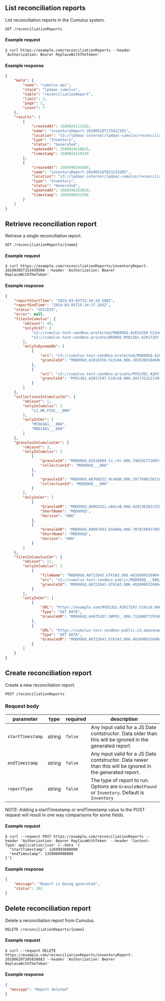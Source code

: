 ## List reconciliation reports

List reconciliation reports in the Cumulus system.

```endpoint
GET /reconciliationReports
```

#### Example request

```curl
$ curl https://example.com/reconciliationReports --header 'Authorization: Bearer ReplaceWithTheToken'
```

#### Example response

```json
{
    "meta": {
        "name": "cumulus-api",
        "stack": "lpdaac-cumulus",
        "table": "reconciliationReport",
        "limit": 2,
        "page": 1,
        "count": 7
    },
    "results": [
        {
            "createdAt": 1589824212102,
            "name": "inventoryReport-20200518T175012101",
            "location": "s3://lpdaac-internal/lpdaac-cumulus/reconciliation-reports/inventoryReport-20200518T175012101.json",
            "type": "Inventory",
            "status": "Generated",
            "updatedAt": 1589824218825,
            "timestamp": 1589824219329
        },
        {
            "createdAt": 1589596344305,
            "name": "inventoryReport-20200516T023224305",
            "location": "s3://lpdaac-internal/lpdaac-cumulus/reconciliation-reports/inventoryReport-20200516T023224305.json",
            "type": "Inventory",
            "status": "Generated",
            "updatedAt": 1589596352010,
            "timestamp": 1589596352356
        }
    ]
}
```

## Retrieve reconciliation report

Retrieve a single reconciliation report.

```endpoint
GET /reconciliationReports/{name}
```

#### Example request

```curl
$ curl https://example.com/reconciliationReports/inventoryReport-20190305T153430508 --header 'Authorization: Bearer ReplaceWithTheToken'
```

#### Example response

```json
{
    "reportStartTime": "2019-03-05T15:34:30.508Z",
    "reportEndTime": "2019-03-05T15:34:37.243Z",
    "status": "SUCCESS",
    "error": null,
    "filesInCumulus": {
        "okCount": 40,
        "onlyInS3": [
            "s3://cumulus-test-sandbox-protected/MOD09GQ.A2016358.h13v04.006.2016360104606.cmr.xml",
            "s3://cumulus-test-sandbox-private/BROWSE.MYD13Q1.A2017297.h19v10.006.2017313221201.hdf"
        ],
        "onlyInDynamoDb": [
            {
                "uri": "s3://cumulus-test-sandbox-protected/MOD09GQ.A2016358.h13v04.006.2016360104606.hdf",
                "granuleId": "MOD09GQ.A2016358.h13v04.006.2016360104606"
            },
            {
                "uri": "s3://cumulus-test-sandbox-private/MYD13Q1.A2017297.h19v10.006.2017313221303.hdf.met",
                "granuleId": "MYD13Q1.A2017297.h19v10.006.2017313221303"
            }
        ]
    },
    "collectionsInCumulusCmr": {
        "okCount": 1,
        "onlyInCumulus": [
            "L2_HR_PIXC___000"
        ],
        "onlyInCmr": [
            "MCD43A1___006",
            "MOD14A1___006"
        ]
    },
    "granulesInCumulusCmr": {
        "okCount": 3,
        "onlyInCumulus": [
            {
                "granuleId": "MOD09GQ.A3518809.ln_rVr.006.7962927138074",
                "collectionId": "MOD09GQ___006"
            },
            {
                "granuleId": "MOD09GQ.A8768252.HC4ddD.006.2077696236118",
                "collectionId": "MOD09GQ___006"
            }
        ],
        "onlyInCmr": [
            {
                "GranuleUR": "MOD09GQ.A0002421.oD4zvB.006.4281362831355",
                "ShortName": "MOD09GQ",
                "Version": "006"
            },
            {
                "GranuleUR": "MOD09GQ.A0007443.H16AHq.006.7078190437865",
                "ShortName": "MOD09GQ",
                "Version": "006"
            }
        ]
    },
    "filesInCumulusCmr": {
        "okCount": 11,
        "onlyInCumulus": [
            {
                "fileName": "MOD09GQ.A8722843.GTk5A3.006.4026909316904.jpeg",
                "uri": "s3://cumulus-test-sandbox-public/MOD09GQ___006/MOD/MOD09GQ.A8722843.GTk5A3.006.4026909316904.jpeg",
                "granuleId": "MOD09GQ.A8722843.GTk5A3.006.4026909316904"
            }
        ],
        "onlyInCmr": [
            {
                "URL": "https://example.com/MYD13Q1.A2017297.h19v10.006.2017313221202.hdf",
                "Type": "GET DATA",
                "GranuleUR": "MOD09GQ.A4675287.SWPE5_.006.7310007729190"
            },
            {
                "URL": "https://cumulus-test-sandbox-public.s3.amazonaws.com/MOD09GQ___006/MOD/MOD09GQ.A8722843.GTk5A3.006.4026909316904_ndvi.jpg",
                "Type": "GET DATA",
                "GranuleUR": "MOD09GQ.A8722843.GTk5A3.006.4026909316904"
            }
        ]
    }
}
```

## Create reconciliation report

Create a new reconciliation report.

```endpoint
POST /reconciliationReports
```
### Request body

| parameter | type | required | description |
| ----- | --- | -- | ----------- |
| `startTimestamp` | string | `false` | Any input valid for a JS Date contstructor. Data older than this will be ignored in the generated report.  |
| `endTimestamp` | string | `false` | Any input valid for a JS Date contstructor. Data newer than this will be ignored in the generated report.  |
| `reportType` | string | `false` | The type of report to run. Options are `GranuleNotFound` or `Inventory`. Default is `Inventory` |


*NOTE*: Adding a startTimestamp or endTimestamp value to the POST request will result in one way comparisons for some fields.

#### Example request

```curl
$ curl --request POST https://example.com/reconciliationReports --header 'Authorization: Bearer ReplaceWithToken' --header 'Content-Type: application/json' [--data '{
  "startTimestamp": 1269993600000
  "endTimestamp": 1350000000000
}']
```

#### Example response

```json
{
    "message": "Report is being generated",
    "status": 202
}
```

## Delete reconciliation report

Delete a reconciliation report from Cumulus.

```endpoint
DELETE /reconciliationReports/{name}
```

#### Example request

```curl
$ curl --request DELETE https://example.com/reconciliationReports/inventoryReport-20180620T205838883 --header 'Authorization: Bearer ReplaceWithTheToken'
```

#### Example response

```json
{
  "message": "Report deleted"
}
```
